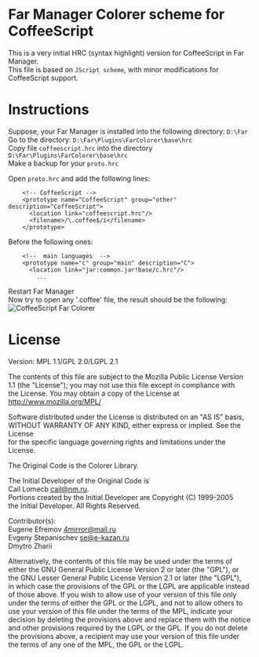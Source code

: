 Far Manager Colorer scheme for CoffeeScript
===
This is a very initial HRC (syntax highlight) version for CoffeeScript in Far Manager.  
This file is based on `JScript scheme`, with minor modifications for CoffeeScript support. 

Instructions
==========
Suppose, your Far Manager is installed into the following directory: `D:\Far`  
Go to the directory: `D:\Far\Plugins\FarColorer\base\hrc`  
Copy file `coffeescript.hrc` into the directory `D:\Far\Plugins\FarColorer\base\hrc`  
Make a backup for your `proto.hrc`  

Open `proto.hrc`  and add the following lines:
```
    <!-- CoffeeScript -->
    <prototype name="CoffeeScript" group="other" description="CoffeeScript">
      <location link="coffeescript.hrc"/>
      <filename>/\.coffee$/i</filename>
    </prototype>
```

Before the following ones:  
```
    <!--  main languages  -->
    <prototype name="c" group="main" description="C">
      <location link="jar:common.jar!base/c.hrc"/>
        ...
```
Restart Far Manager  
Now try to open any '.coffee' file, the result should be the following:  
![CoffeeScript Far Colorer][1]

License
=======
Version: MPL 1.1/GPL 2.0/LGPL 2.1                                          
                                                                           
The contents of this file are subject to the Mozilla Public License Version  
1.1 (the "License"); you may not use this file except in compliance with   
the License. You may obtain a copy of the License at                       
http://www.mozilla.org/MPL/                                                
                                                                           
Software distributed under the License is distributed on an "AS IS" basis,  
WITHOUT WARRANTY OF ANY KIND, either express or implied. See the License   
for the specific language governing rights and limitations under the       
License.                                                                   
                                                                           
The Original Code is the Colorer Library.                                  
                                                                           
The Initial Developer of the Original Code is                              
Cail Lomecb <cail@nm.ru>.                                                  
Portions created by the Initial Developer are Copyright (C) 1999-2005      
the Initial Developer. All Rights Reserved.                                
                                                                           
Contributor(s):                                                            
 Eugene Efremov <4mirror@mail.ru>                                          
 Evgeny Stepanischev <se@e-kazan.ru>                                       
 Dmytro Zharii                                                             
                                                                           
Alternatively, the contents of this file may be used under the terms of    
either the GNU General Public License Version 2 or later (the "GPL"), or   
the GNU Lesser General Public License Version 2.1 or later (the "LGPL"),   
in which case the provisions of the GPL or the LGPL are applicable instead  
of those above. If you wish to allow use of your version of this file only  
under the terms of either the GPL or the LGPL, and not to allow others to  
use your version of this file under the terms of the MPL, indicate your    
decision by deleting the provisions above and replace them with the notice  
and other provisions required by the LGPL or the GPL. If you do not delete  
the provisions above, a recipient may use your version of this file under  
the terms of any one of the MPL, the GPL or the LGPL.                      


  [1]: http://i.imgur.com/PTrX5Rg.png
